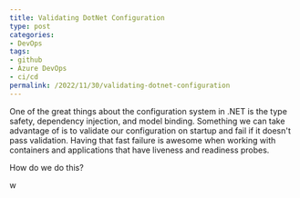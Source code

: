 ```yaml
---
title: Validating DotNet Configuration
type: post
categories:
- DevOps
tags:
- github
- Azure DevOps
- ci/cd
permalink: /2022/11/30/validating-dotnet-configuration
---
```


One of the great things about the configuration system in .NET is the type safety, dependency injection, and model binding. Something we can take advantage of is to validate our configuration on startup and fail if it doesn't pass validation. Having that fast failure is awesome when working with containers and applications that have liveness and readiness probes.

How do we do this?

w